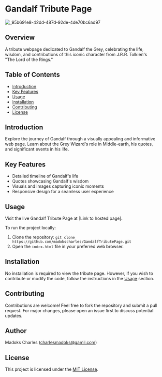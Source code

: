 # Gandalf Tribute Page

![_95b691e8-42dd-487d-92de-4de70bc6ad97](https://github.com/madokscharles/GandalfTributePage/assets/111252523/0adc849c-6f2f-4337-854d-4828ff6d4544)

## Overview

A tribute webpage dedicated to Gandalf the Grey, celebrating the life, wisdom, and contributions of this iconic character from J.R.R. Tolkien's "The Lord of the Rings."

## Table of Contents

- [Introduction](#introduction)
- [Key Features](#key-features)
- [Usage](#usage)
- [Installation](#installation)
- [Contributing](#contributing)
- [License](#license)

## Introduction

Explore the journey of Gandalf through a visually appealing and informative web page. Learn about the Grey Wizard's role in Middle-earth, his quotes, and significant events in his life.

## Key Features

- Detailed timeline of Gandalf's life
- Quotes showcasing Gandalf's wisdom
- Visuals and images capturing iconic moments
- Responsive design for a seamless user experience

## Usage

Visit the live Gandalf Tribute Page at [Link to hosted page].

To run the project locally:

1. Clone the repository: `git clone https://github.com/madokscharles/GandalfTributePage.git`
2. Open the `index.html` file in your preferred web browser.

## Installation

No installation is required to view the tribute page. However, if you wish to contribute or modify the code, follow the instructions in the [Usage](#usage) section.

## Contributing

Contributions are welcome! Feel free to fork the repository and submit a pull request. For major changes, please open an issue first to discuss potential updates.

## Author

Madoks Charles (charlesmadoks@gamil.com)

## License

This project is licensed under the [MIT License](LICENSE).

